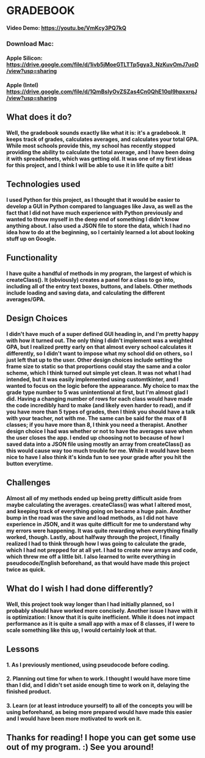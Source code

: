 # GRADEBOOK
#### Video Demo:  <https://youtu.be/VmKcy3PQ7kQ>

### Download Mac: 
#### Apple Silicon: <https://drive.google.com/file/d/1ivb5jMoeGTLTTp5gya3_NzKuvOmJ7uoD/view?usp=sharing>

#### Apple (Intel) <https://drive.google.com/file/d/1QmBsIyOvZSZas4Cn0QhE10ql9hpxxrqJ/view?usp=sharing>

## What does it do?
#### Well, the gradebook sounds exactly like what it is: it's a gradebook. It keeps track of grades, calculates averages, and calculates your total GPA. While most schools provide this, my school has recently stopped providing the ability to calculate the total average, and I have been doing it with spreadsheets, which was getting old. It was one of my first ideas for this project, and I think I will be able to use it in life quite a bit!

## Technologies used
#### I used Python for this project, as I thought that it would be easier to develop a GUI in Python compared to languages like Java, as well as the fact that I did not have much experience with Python previously and wanted to throw myself in the deep end of something I didn't know anything about. I also used a JSON file to store the data, which I had no idea how to do at the beginning, so I certainly learned a lot about looking stuff up on Google.

## Functionality
#### I have quite a handful of methods in my program, the largest of which is createClass(). It (obviously) creates a panel for a class to go into, including all of the entry text boxes, buttons, and labels. Other methods include loading and saving data, and calculating the different averages/GPA.

## Design Choices
#### I didn't have much of a super defined GUI heading in, and I'm pretty happy with how it turned out. The only thing I didn't implement was a weighted GPA, but I realized pretty early on that almost every school calculates it differently, so I didn't want to impose what my school did on others, so I just left that up to the user. Other design choices include setting the frame size to static so that proportions could stay the same and a color scheme, which I think turned out simple yet clean. It was not what I had intended, but it was easily implemented using customtkinter, and I wanted to focus on the logic before the appearance. My choice to max the grade type number to 5 was unintentional at first, but I'm almost glad I did. Having a changing number of rows for each class would have made the code incredibly hard to make (and likely even harder to read), and if you have more than 5 types of grades, then I think you should have a talk with your teacher, not with me. The same can be said for the max of 8 classes; if you have more than 8, I think you need a therapist. Another design choice I had was whether or not to have the averages save when the user closes the app. I ended up choosing not to because of how I saved data into a JSON file using mostly an array from createClass() as this would cause way too much trouble for me. While it would have been nice to have I also think it's kinda fun to see your grade after you hit the button everytime.

## Challenges
#### Almost all of my methods ended up being pretty difficult aside from maybe calculating the averages. createClass() was what I altered most, and keeping track of everything going on became a huge pain. Another bump in the road was the save and load methods, as I did not have experience in JSON, and it was quite difficult for me to understand why my errors were happening. It was quite rewarding when everything finally worked, though. Lastly, about halfway through the project, I finally realized I had to think through how I was going to calculate the grade, which I had not prepped for at all yet. I had to create new arrays and code, which threw me off a little bit. I also learned to write everything in pseudocode/English beforehand, as that would have made this project twice as quick.

## What do I wish I had done differently?
#### Well, this project took way longer than I had initially planned, so I probably should have worked more concisely. Another issue I have with it is optimization: I know that it is quite inefficient. While it does not impact performance as it is quite a small app with a max of 8 classes, if I were to scale something like this up, I would certainly look at that.

## Lessons
#### 1. As I previously mentioned, using pseudocode before coding.
#### 2. Planning out time for when to work. I thought I would have more time than I did, and I didn't set aside enough time to work on it, delaying the finished product.
#### 3. Learn (or at least introduce yourself) to all of the concepts you will be using beforehand, as being more prepared would have made this easier and I would have been more motivated to work on it.

## Thanks for reading! I hope you can get some use out of my program. :) See you around!
